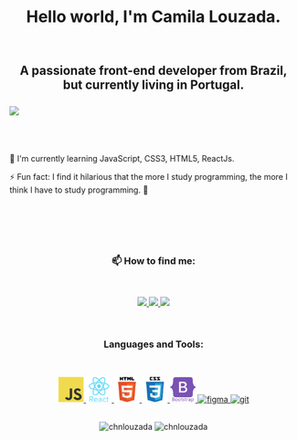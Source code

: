 <h1 align="center">Hello world, I'm Camila Louzada. </h1> <br>
<h2 align="center" >A passionate front-end developer from Brazil, but currently living in Portugal.<br>
<br><img src="https://media4.giphy.com/media/Vf3ZKdillTMOOaOho0/giphy.gif?cid=790b76111ff5d31f156888db7fba99c251f4fbb905df31c6&rid=giphy.gif&ct=s" align="left" width= "30%" /></h2>
<br> 
<br> 
<div align="left"><br>
<p width= "40%">🌱 I'm currently learning JavaScript, CSS3, HTML5, ReactJs.</p>
<p width= "40%">⚡ Fun fact: I find it hilarious that the more I study programming, the more I think I have to study programming. 🤯</p>
<br><br><br></div>
<br>
<h3 align="center">📫 How to find me:</h3><br>
<p align="center"> 
<a href="https://www.linkedin.com/in/camila-louzada-dev/" target="_blank">
 <img src="https://img.shields.io/badge/-LinkedIn- %230077B5?style=for-the-badge&logo=linkedin&logoColor=white" target="_blank">
</a>
<a href = "mailto:louzada.chn@gmail.com">
 <img src="https://img.shields.io/badge/-Gmail-%23333?style=for-the-badge&logo=gmail&logoColor=white" target ="_blank">
</a>
<a href="https://discord.gg/ChnLouzada#358" target="_blank">
 <img src="https://img.shields.io/badge/Discord-7289DA?style=for-the-badge&logo=discord&logoColor=white" target="_blank">
</a>
</p>



<br><h3 align="center">Languages and Tools:</h3>

<br>
<p align="center"> 
<a href="https://developer.mozilla.org/en-US/docs/Web/JavaScript" target="_blank" rel="noreferrer"> <img src="https://raw.githubusercontent.com/devicons/devicon/master/icons/javascript/javascript-original.svg" alt="javascript" width="45" height="45"/>
</a>
<a href="https://reactjs.org/" target="_blank" rel="noreferrer"> 
<img src="https://raw.githubusercontent.com/devicons/devicon/master/icons/react/react-original-wordmark.svg" alt="react" width="45" height="45"/> 
</a>
<a href="https://www.w3.org/html/" target="_blank" rel="noreferrer"> 
<img src="https://raw.githubusercontent.com/devicons/devicon/master/icons/html5/html5-original-wordmark.svg" alt="html5" width="45" height="45"/> 
</a>
<a href="https://www.w3schools.com/css/" target="_blank" rel="noreferrer"> 
<img src="https://raw.githubusercontent.com/devicons/devicon/master/icons/css3/css3-original-wordmark.svg" alt="css3" width="45" height="45"/> 
</a>
<a href="https://getbootstrap.com" target="_blank" rel="noreferrer">
<img src="https://raw.githubusercontent.com/devicons/devicon/master/icons/bootstrap/bootstrap-plain-wordmark.svg" alt="bootstrap" width="45" height="45"/> 
</a> 

<a href="https://www.figma.com/" target="_blank" rel="noreferrer"> 
<img src="https://www.vectorlogo.zone/logos/figma/figma-icon.svg" alt="figma" width="45" height="45"/> </a> 

<a href="https://git-scm.com/" target="_blank" rel="noreferrer"> 
<img src="https://www.vectorlogo.zone/logos/git-scm/git-scm-icon.svg" alt="git" width="45" height="45"/> 
</a> 
 </p> 

<div align="center"><br>
<img alt="chnlouzada" width="45%" src="https://github-readme-stats.vercel.app/api/top-langs?username=chnlouzada&show_icons=true&locale=en&layout=compact">
<img alt="chnlouzada" width="45%" src="https://github-readme-stats.vercel.app/api?username=chnlouzada&show_icons=true&locale=en">
</div>
 



<br>


